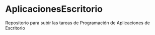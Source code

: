 # AplicacionesEscritorio
Repositorio para subir las tareas de Programación de Aplicaciones de Escritorio
